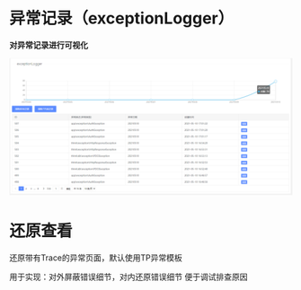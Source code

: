 # 异常记录（exceptionLogger）

**对异常记录进行可视化**

![image-20210510175100352](../../img/image-20210510175100352.png)



# 还原查看

还原带有Trace的异常页面，默认使用TP异常模板

用于实现：对外屏蔽错误细节，对内还原错误细节 便于调试排查原因
